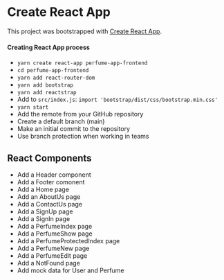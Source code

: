 # Create React App
This project was bootstrapped with [Create React App](https://github.com/facebook/create-react-app).
#### Creating React App process
- `yarn create react-app perfume-app-frontend`
- `cd perfume-app-frontend`
- `yarn add react-router-dom`
- `yarn add bootstrap`
- `yarn add reactstrap`
- Add to `src/index.js`: `import 'bootstrap/dist/css/bootstrap.min.css'`
- `yarn start`
- Add the remote from your GitHub repository
- Create a default branch (main)
- Make an initial commit to the repository
- Use branch protection when working in teams

## React Components
- Add a Header component
- Add a Footer comonent
- Add a Home page
- Add an AboutUs page
- Add a ContactUs page
- Add a SignUp page
- Add a SignIn page
- Add a PerfumeIndex page
- Add a PerfumeShow page
- Add a PerfumeProtectedIndex page
- Add a PerfumeNew page
- Add a PerfumeEdit page
- Add a NotFound page
- Add mock data for User and Perfume


